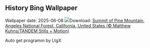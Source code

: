 ## History Bing Wallpaper
Wallpaper date: 2025-06-08
![](https://www.bing.com/th?id=OHR.PacificCrestTrail_EN-CA3756267540_UHD.jpg&w=1000)Download: [Summit of Pine Mountain, Angeles National Forest, California, United States (© Matthew Kuhns/TANDEM Stills + Motion)](https://www.bing.com/th?id=OHR.PacificCrestTrail_EN-CA3756267540_UHD.jpg)

Auto get programm by LtgX
